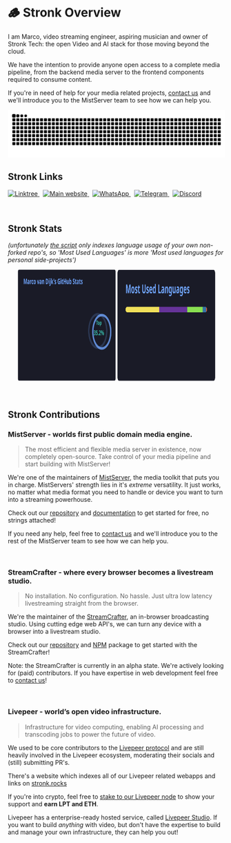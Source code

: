 # 🪵 Stronk Overview

I am Marco, video streaming engineer, aspiring musician and owner of Stronk Tech: the open Video and AI stack for those moving beyond the cloud.

We have the intention to provide anyone open access to a complete media pipeline, from the backend media server to the frontend components required to consume content.

If you're in need of help for your media related projects, [contact us](https://www.stronk.tech/contact) and we'll introduce you to the MistServer team to see how we can help you.

![animation](https://raw.githubusercontent.com/stronk-dev/stronk-dev/snek/github-contribution-grid-snake-dark.svg)

## Stronk Links

<a href="https://linktr.ee/stronk.tech" target="_blank" rel="noopener noreferrer">
    <img src="https://img.shields.io/badge/links-%40stronk.tech-c0caf5?style=for-the-badge&logo=linktree&logoColor=c0caf5&labelColor=414868&color=c0caf5&link=https%3A%2F%2Flinktr.ee%2Fstronk.tech" alt="Linktree" />
</a>
&nbsp;
<a href="http://stronk.tech/" target="_blank" rel="noopener noreferrer">
    <img src="https://img.shields.io/badge/website-www.stronk.tech-c0caf5?style=for-the-badge&logo=webflow&logoColor=c0caf5&labelColor=414868&color=c0caf5&link=https%3A%2F%2Fstronk.tech" alt="Main website" />
</a>
&nbsp;
<a href="https://wa.me/31625300165" target="_blank" rel="noopener noreferrer">
    <img src="https://img.shields.io/badge/WhatsApp-%40stronk--tech-c0caf5?style=for-the-badge&logo=whatsapp&logoColor=c0caf5&labelColor=414868&color=c0caf5&link=https%3A%2F%2Fwa.me%2F31625300165" alt="WhatsApp" />
</a>
&nbsp;
<a href="https://t.me/Cpn_Stronk" target="_blank" rel="noopener noreferrer">
    <img src="https://img.shields.io/badge/Telegram-%40Cpn__Stronk-c0caf5?style=for-the-badge&logo=telegram&logoColor=c0caf5&labelColor=414868&color=c0caf5&link=https%3A%2F%2Ft.me%2FCpn_Stronk" alt="Telegram" />
</a>
&nbsp;
<a href="https://discordapp.com/users/303504235927044097" target="_blank" rel="noopener noreferrer">
    <img src="https://img.shields.io/badge/Discord-%40captain.stronk-c0caf5?style=for-the-badge&logo=discord&logoColor=c0caf5&labelColor=414868&color=c0caf5&link=https%3A%2F%2Fdiscordapp.com%2Fusers%2F303504235927044097" alt="Discord" />
</a>

&nbsp;

## Stronk Stats
*(unfortunately [the script](https://github.com/anuraghazra/github-readme-stats) only indexes language usage of your own non-forked repo's, so 'Most Used Languages' is more 'Most used languages for personal side-projects')*

<div align="center"> 
    <img height=259 width="45%" src="https://github.com/stronk-dev/stronk-dev/blob/grs/stats-tokyonight.svg" alt="Stronk Tech's Language stats" />
    <img height=259 width="45%" src="https://github.com/stronk-dev/stronk-dev/blob/grs/top-langs-tokyonight.svg" alt="Stronk Tech's Github stats" />
</div>

&nbsp;

## Stronk Contributions

### MistServer - worlds first public domain media engine.

> The most efficient and flexible media server in existence, now completely open-source. Take control of your media pipeline and start building with MistServer!

We're one of the maintainers of [MistServer](https://mistserver.com/), the media toolkit that puts you in charge. MistServers' strength lies in it's *extreme*  versatility. It just works, no matter what media format you need to handle or device you want to turn into a streaming powerhouse.

Check out our [repository](https://github.com/DDVTECH/mistserver) and [documentation](https://docs.mistserver.org/) to get started for free, no strings attached!

If you need any help, feel free to [contact us](https://www.stronk.tech/contact) and we'll introduce you to the rest of the MistServer team to see how we can help you.

&nbsp;

### StreamCrafter - where every browser becomes a livestream studio.

> No installation. No configuration. No hassle. Just ultra low latency livestreaming straight from the browser.

We're the maintainer of the [StreamCrafter](https://www.streamcrafter.live/), an in-browser broadcasting studio. Using cutting edge web API's, we can turn any device with a browser into a livestream studio.

Check out our [repository](https://github.com/DDVTECH/StreamCrafter) and [NPM](https://www.npmjs.com/package/@optimist-video/streamcrafter) package to get started with the StreamCrafter!

Note: the StreamCrafter is currently in an alpha state. We're actively looking for (paid) contributors. If you have expertise in web development feel free to [contact us](https://www.streamcrafter.live/contact)!

&nbsp;

### Livepeer - world’s open video infrastructure.

> Infrastructure for video computing, enabling AI processing and transcoding jobs to power the future of video.

We used to be core contributors to the [Livepeer protocol](https://www.livepeer.org/) and are still heavily involved in the Livepeer ecosystem, moderating their socials and (still) submitting PR's.

There's a website which indexes all of our Livepeer related webapps and links on [stronk.rocks](https://www.stronk.rocks/)

If you're into crypto, feel free to [stake to our Livepeer node](https://explorer.livepeer.org/accounts/0x847791cbf03be716a7fe9dc8c9affe17bd49ae5e/delegating) to show your support and **earn LPT and ETH**.

Livepeer has a enterprise-ready hosted service, called [Livepeer Studio](https://livepeer.studio/). If you want to build *anything* with video, but don't have the expertise to build and manage your own infrastructure, they can help you out!

&nbsp;

</div>
